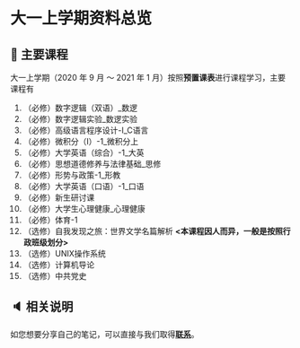 # 大一上学期资料总览

## :book: 主要课程

大一上学期（2020 年 9 月 ～ 2021 年 1 月）按照**预置课表**进行课程学习，主要课程有

1. （必修）数字逻辑（双语）_数逻
2. （必修）数字逻辑实验_数逻实验
3. （必修）高级语言程序设计-Ⅰ_C语言
4. （必修）微积分（Ⅰ）-1_微积分上
5. （必修）大学英语（综合）-1_大英
6. （必修）思想道德修养与法律基础_思修
7. （必修）形势与政策-1_形教
8. （必修）大学英语（口语）-1_口语
9. （必修）新生研讨课
10. （必修）大学生心理健康_心理健康
11. （必修）体育-1
12. （选修）自我发现之旅：世界文学名篇解析 **<本课程因人而异，一般是按照行政班级划分>**
13. （选修）UNIX操作系统
14. （选修）计算机导论
15. （选修）中共党史


## :speaker: 相关说明

如您想要分享自己的笔记，可以直接与我们取得[**联系**](KarryRenKai@outlook.com)。
